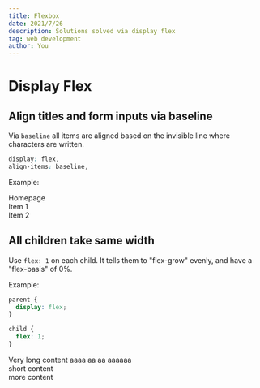 ```yaml
---
title: Flexbox
date: 2021/7/26
description: Solutions solved via display flex
tag: web development
author: You
---
```


# Display Flex

## Align titles and form inputs via baseline

Via `baseline` all items are aligned based on the invisible line where characters are written.

```css
display: flex,
align-items: baseline,
```

Example:

  <div style={{
      display: "flex",
    justifyContent: "space-evenly",
    alignItems: "baseline"
  }}>
    <div style={{fontSize: "32px"}}>Homepage</div>
    <div>Item 1</div>
    <div>Item 2</div>
  </div>

## All children take same width

Use `flex: 1` on each child. It tells them to "flex-grow" evenly, and have a "flex-basis" of 0%.

Example:

```css
parent {
  display: flex;
}

child {
  flex: 1;
}
```

<div style={{display: "flex"}}>
 <div style={{flex: "1", border: "1px solid black", padding: "16px"}}>Very long content aaaa aa aa aaaaaa</div>
 <div style={{flex: "1", border: "1px solid black", padding: "16px"}}>short content</div>
 <div style={{flex: "1", border: "1px solid black", padding: "16px"}}>more content</div>
</div>
